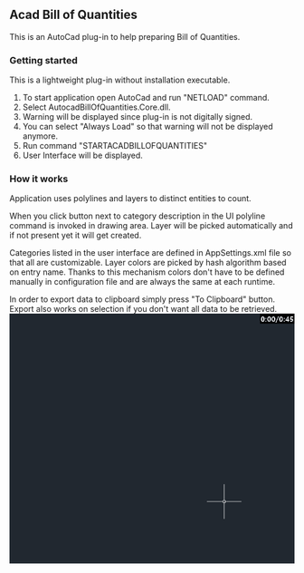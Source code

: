 ## Acad Bill of Quantities
This is an AutoCad plug-in to help preparing Bill of Quantities.  

### Getting started
This is a lightweight plug-in without installation executable.
1. To start application open AutoCad and run "NETLOAD" command.  
2. Select AutocadBillOfQuantities.Core.dll.  
3. Warning will be displayed since plug-in is not digitally signed.  
4. You can select "Always Load" so that warning will not be displayed anymore.  
5. Run command "STARTACADBILLOFQUANTITIES"
6. User Interface will be displayed.

### How it works
Application uses polylines and layers to distinct entities to count.  

When you click button next to category description in the UI polyline 
command is invoked in drawing area.
Layer will be picked automatically and if not present yet it will get created.

Categories listed in the user interface are defined in AppSettings.xml file
so that all are customizable.
Layer colors are picked by hash algorithm based on entry name.
Thanks to this mechanism colors don't have to be defined manually 
in configuration file and are always the same at each runtime.

In order to export data to clipboard simply press "To Clipboard" button.
Export also works on selection if you don't want all data to be retrieved.  
![](doc/introduction.gif)

